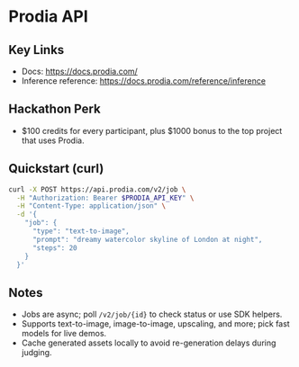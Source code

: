 # Prodia API

## Key Links
- Docs: https://docs.prodia.com/
- Inference reference: https://docs.prodia.com/reference/inference

## Hackathon Perk
- $100 credits for every participant, plus $1000 bonus to the top project that uses Prodia.

## Quickstart (curl)
```bash
curl -X POST https://api.prodia.com/v2/job \
  -H "Authorization: Bearer $PRODIA_API_KEY" \
  -H "Content-Type: application/json" \
  -d '{
    "job": {
      "type": "text-to-image",
      "prompt": "dreamy watercolor skyline of London at night",
      "steps": 20
    }
  }'
```

## Notes
- Jobs are async; poll `/v2/job/{id}` to check status or use SDK helpers.
- Supports text-to-image, image-to-image, upscaling, and more; pick fast models for live demos.
- Cache generated assets locally to avoid re-generation delays during judging.
